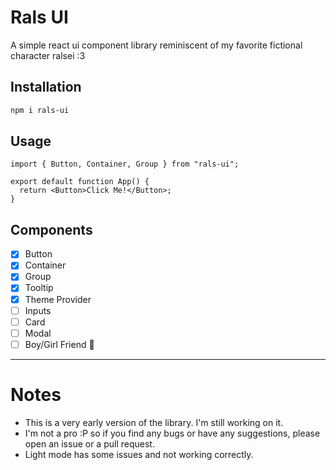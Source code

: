 # Rals UI

A simple react ui component library reminiscent of my favorite fictional character ralsei :3

## Installation

```bash
npm i rals-ui
```

## Usage

```tsx
import { Button, Container, Group } from "rals-ui";

export default function App() {
  return <Button>Click Me!</Button>;
}
```

## Components

- [x] Button
- [x] Container
- [x] Group
- [x] Tooltip
- [x] Theme Provider
- [ ] Inputs
- [ ] Card
- [ ] Modal
- [ ] Boy/Girl Friend 🥲️

---

# Notes

- This is a very early version of the library. I'm still working on it.
- I'm not a pro :P so if you find any bugs or have any suggestions, please open an issue or a pull request.
- Light mode has some issues and not working correctly.
